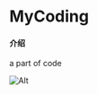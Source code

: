 # MyCoding

#### 介绍
a part of code


![Alt](https://repobeats.axiom.co/api/embed/fa389b439c2cdd7c696e00233cb0736920397a27.svg "Repobeats analytics image")

